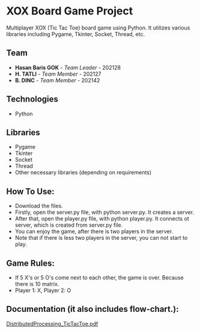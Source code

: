 # XOX Board Game Project

Multiplayer XOX (Tic Tac Toe) board game using Python. 
It utilizes various libraries including Pygame, Tkinter, Socket, Thread, etc.

## Team

- **Hasan Baris GOK** - *Team Leader* - 202128
- **H. TATLI** - *Team Member* - 202127
- **B. DINC** - *Team Member* - 202142

## Technologies

- Python

## Libraries

- Pygame
- Tkinter
- Socket
- Thread
- Other necessary libraries (depending on requirements)

## How To Use:

- Download the files.
- Firstly, open the server.py file, with python server.py. It creates a server.
- After that, open the player.py file, with python player.py. It connects ot server, which is created from server.py file.
- You can enjoy the game, after there is two players in the server.
- Note that if there is less two players in the server, you can not start to play.

## Game Rules:

- If 5 X's or 5 O's come next to each other, the game is over. Because there is 10 matrix.
- Player 1: X, Player 2: O

## Documentation (it also includes flow-chart.):
[DistributedProcessing_TicTacToe.pdf](https://github.com/user-attachments/files/15804668/DistributedProcessing_TicTacToe.pdf)
